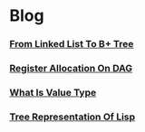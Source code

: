 # Blog

### [From Linked List To B+ Tree](Articles/From_Linked_List_To_B+_Tree/README.md)

### [Register Allocation On DAG](Articles/Register_Allocation_On_DAG/README.md)

### [What Is Value Type](Articles/What_Is_Value_Type/README.md)

### [Tree Representation Of Lisp](Articles/Tree_Representation_Of_Lisp/README.md)
